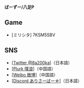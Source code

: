 **ばーずー/八足P**

## Game

- [ミリシタ] 7KSM5SBV

## SNS

- [[Twitter @8a200ka]](https://twitter.com/8a200ka)（日本語）
- [[Plurk 噗浪]](https://www.plurk.com/bazu2)（中国語）
- [[Weibo 微博]](https://www.weibo.com/ba200ka)（中国語）
- [[Discord ありさーばー☆]](https://discord.gg/N6TU93y)（日本語）
